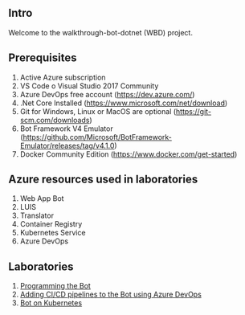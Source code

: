 ## Intro

Welcome to the walkthrough-bot-dotnet (WBD) project.

## Prerequisites

1. Active Azure subscription
2. VS Code o Visual Studio 2017 Community
3. Azure DevOps free account (https://dev.azure.com/)
4. .Net Core Installed (https://www.microsoft.com/net/download)
5. Git for Windows, Linux or MacOS are optional (https://git-scm.com/downloads)
6. Bot Framework V4 Emulator (https://github.com/Microsoft/BotFramework-Emulator/releases/tag/v4.1.0)
7. Docker Community Edition (https://www.docker.com/get-started)

## Azure resources used in laboratories

1. Web App Bot
2. LUIS
3. Translator
4. Container Registry
5. Kubernetes Service
6. Azure DevOps

## Laboratories

1) [Programming the Bot](README-BotBuilderV4.md)
2) [Adding CI/CD pipelines to the Bot using Azure DevOps](README-AzDevOps.md)
3) [Bot on Kubernetes](README-Kubernetes.md)

